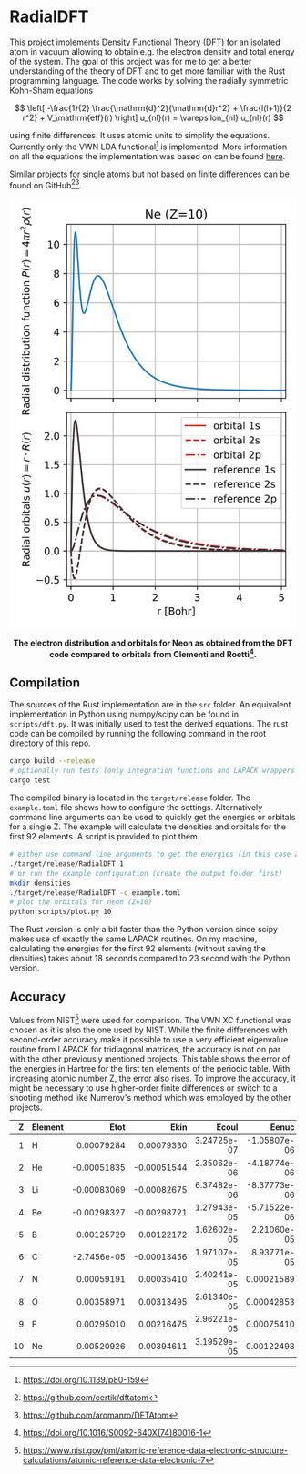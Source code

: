 # RadialDFT

This project implements Density Functional Theory (DFT) for an isolated atom in vacuum allowing to obtain e.g. the
electron density and total energy of the system. The goal of this project was for me to get a better understanding of
the theory of DFT and to get more familiar with the Rust programming language. The code works by solving the radially
symmetric Kohn-Sham equations

$$ \left[ -\frac{1}{2} \frac{\mathrm{d}^2}{\mathrm{d}r^2} + \frac{l(l+1)}{2 r^2} + V_\mathrm{eff}(r) \right] u_{nl}(r) = \varepsilon_{nl} u_{nl}(r) $$

using finite differences. It uses atomic units to simplify the equations. Currently only the VWN LDA functional[^1] is
implemented. More information on all the equations the implementation was based on can be found [here](docs/theory.md).

Similar projects for single atoms but not based on finite differences can be found on GitHub[^2][^3].

<div style="text-align: center;">

![Radial distribution function and radial orbitals of Neon.](docs/neon.svg)

**The electron distribution and orbitals for Neon as obtained from the DFT code compared to orbitals from Clementi and Roetti[^5].**

</div>

## Compilation

The sources of the Rust implementation are in the `src` folder. An equivalent implementation in Python using numpy/scipy
can be found in `scripts/dft.py`. It was initially used to test the derived equations. The rust code can be compiled by
running the following command in the root directory of this repo.
````bash
cargo build --release
# optionally run tests (only integration functions and LAPACK wrappers for now)
cargo test
````

The compiled binary is located in the `target/release` folder. The `example.toml` file shows how to configure the
settings. Alternatively command line arguments can be used to quickly get the energies or orbitals for a single Z.
The example will calculate the densities and orbitals for the first 92 elements. A script is provided to plot them.
```bash
# either use command line arguments to get the energies (in this case Z=1)
./target/release/RadialDFT 1
# or run the example configuration (create the output folder first)
mkdir densities
./target/release/RadialDFT -c example.toml
# plot the orbitals for neon (Z=10)
python scripts/plot.py 10
```

The Rust version is only a bit faster than the Python version since scipy makes use of exactly the same LAPACK routines.
On my machine, calculating the energies for the first 92 elements (without saving the densities) takes about 18 seconds
compared to 23 second with the Python version.

## Accuracy

Values from NIST[^4] were used for comparison. The VWN XC functional was chosen as it is also the one used by NIST.
While the finite differences with second-order accuracy make it possible to use a very efficient eigenvalue routine from
LAPACK for tridiagonal matrices, the accuracy is not on par with the other previously mentioned projects. This table
shows the error of the energies in Hartree for the first ten elements of the periodic table. With increasing atomic
number Z, the error also rises. To improve the accuracy, it might be necessary to use higher-order finite differences or
switch to a shooting method like Numerov's method which was employed by the other projects.

|  Z | Element |        Etot |        Ekin |       Ecoul |        Eenuc |          Exc |
|---:|:--------|------------:|------------:|------------:|-------------:|-------------:|
|  1 | H       |  0.00079284 |  0.00079330 | 3.24725e-07 | -1.05807e-06 | -7.27051e-07 |
|  2 | He      | -0.00051835 | -0.00051544 | 2.35062e-06 | -4.18774e-06 | -1.07253e-06 |
|  3 | Li      | -0.00083069 | -0.00082675 | 6.37482e-06 | -8.37773e-06 | -1.94103e-06 |
|  4 | Be      | -0.00298327 | -0.00298721 | 1.27943e-05 | -5.71522e-06 | -3.13824e-06 |
|  5 | B       |  0.00125729 |  0.00122172 | 1.62602e-05 |  2.21060e-05 | -2.79951e-06 |
|  6 | C       | -2.7456e-05 | -0.00013456 | 1.97107e-05 |  8.93771e-05 | -2.98867e-06 |
|  7 | N       |  0.00059191 |  0.00035410 | 2.40241e-05 |   0.00021589 | -2.10138e-06 |
|  8 | O       |  0.00358971 |  0.00313495 | 2.61340e-05 |   0.00042853 |  9.27860e-08 |
|  9 | F       |  0.00295010 |  0.00216475 | 2.96221e-05 |   0.00075410 |  2.62305e-06 |
| 10 | Ne      |  0.00520926 |  0.00394611 | 3.19529e-05 |   0.00122498 |  6.22485e-06 |

[^1]: https://doi.org/10.1139/p80-159
[^2]: https://github.com/certik/dftatom
[^3]: https://github.com/aromanro/DFTAtom
[^4]: https://www.nist.gov/pml/atomic-reference-data-electronic-structure-calculations/atomic-reference-data-electronic-7
[^5]: https://doi.org/10.1016/S0092-640X(74)80016-1
